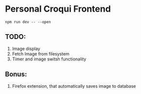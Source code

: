 # Personal Croqui Frontend

`npm run dev -- --open`

## TODO:
1. Image display
2. Fetch Image from filesystem
3. Timer and image switsh functionality

## Bonus:
1. Firefox extension, that automatically saves image to database
